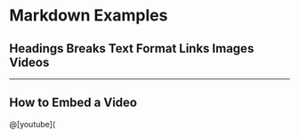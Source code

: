 # Markdown Examples
## Headings Breaks Text Format Links Images Videos
***

## How to Embed a Video


@[youtube](










